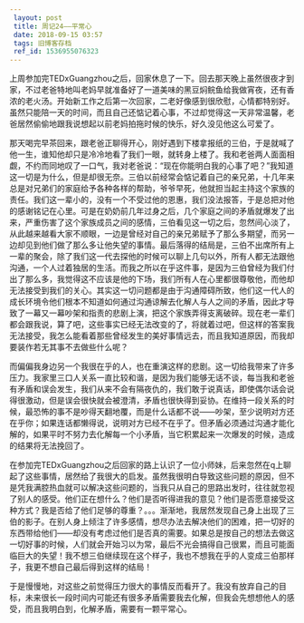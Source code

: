 ```yaml
---
 layout: post
 title: 周记24——平常心
 date: 2018-09-15 03:57
 tags: 旧博客存档
 ref_id: 1536955076323
---
```

上周参加完TEDxGuangzhou之后，回家休息了一下。回去那天晚上虽然很夜才到家，不过老爸特地叫老妈早就准备好了一道美味的黑豆焖鲩鱼给我做宵夜，还有香浓的老火汤。开始新工作之后第一次回家，二老好像感到很欣慰，心情都特别好。虽然只能陪一天的时间，而且自己还惦记着心事，不过却觉得这一天非常温馨，老爸居然偷偷地跟我说想起以前老妈拍拖时候的快乐，好久没见他这么可爱了。

那天喝完早茶回来，跟老爸正聊得开心，刚好遇到下楼拿报纸的三伯，于是就喊了他一生，谁知他却只是冷冷地看了我们一眼，就转身上楼了。我和老爸两人面面相觑，不约而同地叹了一口气，我对老爸说：“现在你能明白我的心事了吧？”我知道这一切是为什么，但是却很无奈。三伯以前经常会惦记着自己的亲兄弟，十几年来总是对兄弟们的家庭给予各种各样的帮助，爷爷早死，他就担当起主持这个家族的责任。我们这一辈小的，没有一个不受过他的恩惠，我们没法报答，于是总把对他的感谢铭记在心里。可是在奶奶前几年过身之后，几个家庭之间的矛盾就爆发了出来，严重伤害了这个家族成员之间的感情，三伯看见这一切之后，忽然间心淡了，从此越来越看大家不顺眼，一边是曾经对自己的亲兄弟赋予了那么多期望，而另一边却见到他们做了那么多让他失望的事情。最后落得的结局是，三伯不出席所有上一辈的聚会，除了我们这一代去探他的时候可以聊上几句以外，所有人都无法跟他沟通，一个人过着独居的生活。而我之所以在乎这件事，是因为三伯曾经为我们付出了那么多，我觉得这不应该是他的下场，我们所有人在心里都很尊敬他，而他却无法接受到我们的关心。其实这一切问题都是由于沟通障碍所致，他们这一代人的成长环境令他们根本不知道如何通过沟通谅解去化解人与人之间的矛盾，因此才导致了一幕又一幕吵架和指责的悲剧上演，把这个家族弄得支离破碎。现在老一辈们都会跟我说，算了吧，这些事实已经无法改变的了，将就着过吧，但这样的答案我无法接受，我怎么能看着那些曾经发生的美好事情远去，而且我知道原因，而我却要装作若无其事不去做些什么呢？

而偏偏我身边另一个我很在乎的人，也在重演这样的悲剧。这一切给我带来了许多压力。我家里三口人关系一直比较和谐，是因为我们能够无话不谈，每当我和老爸有矛盾和误会发生，我们从来不会有隔夜仇的，我们敢于说真话，即使偶尔话会说得很激动，但是误会很快就会被澄清，矛盾也很快得到妥协。在维持一段关系的时候，最恐怖的事不是吵得天翻地覆，而是什么话都不说——吵架，至少说明对方还在乎你；如果连话都懒得说，说明对方已经不在乎了。但矛盾必须通过沟通才能化解的，如果平时不努力去化解每一个小矛盾，当它积累起来一次爆发的时候，造成的结果将无法挽回了。

在参加完TEDxGuangzhou之后回家的路上认识了一位小师妹，后来忽然在q上聊起了这些事情，居然给了我很大的启发。虽然我很明白导致这些问题的原因，但不是凭我满腔热血就可以解决这些问题的，当我只从自己的思路出发时，往往就忽视了别人的感受。他们正在想什么？他们是否听得进我的意见？他们是否愿意接受这种方式？我是否给了他们足够的尊重？。。。渐渐地，我居然发现自己身上出现了三伯的影子。在别人身上倾注了许多感情，想尽办法去解决他们的困难，把一切好的东西带给他们——却没有考虑过他们是否真的需要。如果总是按自己的想法去做这一切好事的时候，人们就会开始习以为常，最后不光会搞得自己很累，而且可能面临巨大的失望！我不想三伯继续现在这个样子，我也不想我在乎的人变成三伯那样子，我更不想自己最后得到这样的结局！

于是慢慢地，对这些之前觉得压力很大的事情反而看开了。我没有放弃自己的目标，未来很长一段时间内可能还有很多矛盾需要我去化解，但我会先想想他人的感受，而且我明白到，化解矛盾，需要有一颗平常心。

